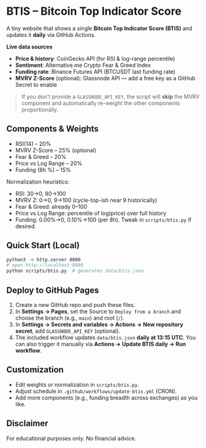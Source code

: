 # BTIS – Bitcoin Top Indicator Score

A tiny website that shows a single **Bitcoin Top Indicator Score (BTIS)** and updates it **daily** via GitHub Actions.

**Live data sources**
- **Price & history**: CoinGecko API (for RSI & log-range percentile)
- **Sentiment**: Alternative.me Crypto Fear & Greed Index
- **Funding rate**: Binance Futures API (BTCUSDT last funding rate)
- **MVRV Z-Score** (optional): Glassnode API — add a free key as a GitHub Secret to enable

> If you don't provide a `GLASSNODE_API_KEY`, the script will **skip** the MVRV component and automatically re-weight the other components proportionally.

## Components & Weights
- RSI(14) – 20%
- MVRV Z-Score – 25% (optional)
- Fear & Greed – 20%
- Price vs Log Range – 20%
- Funding (8h %) – 15%

Normalization heuristics:
- RSI: 30→0, 80→100
- MVRV Z: 0→0, 9→100 (cycle-top-ish near 9 historically)
- Fear & Greed: already 0–100
- Price vs Log Range: percentile of log(price) over full history
- Funding: 0.00%→0, 0.10%→100 (per 8h). Tweak in `scripts/btis.py` if desired.

## Quick Start (Local)
```bash
python3 -m http.server 8080
# open http://localhost:8080
python scripts/btis.py  # generates data/btis.json
```

## Deploy to GitHub Pages
1. Create a new GitHub repo and push these files.
2. In **Settings → Pages**, set the Source to `Deploy from a branch` and choose the branch (e.g., `main`) and root (`/`).
3. In **Settings → Secrets and variables → Actions → New repository secret**, add `GLASSNODE_API_KEY` (optional).
4. The included workflow updates `data/btis.json` **daily at 13:15 UTC**. You can also trigger it manually via **Actions → Update BTIS daily → Run workflow**.

## Customization
- Edit weights or normalization in `scripts/btis.py`.
- Adjust schedule in `.github/workflows/update-btis.yml` (CRON).
- Add more components (e.g., funding breadth across exchanges) as you like.

## Disclaimer
For educational purposes only. No financial advice.
